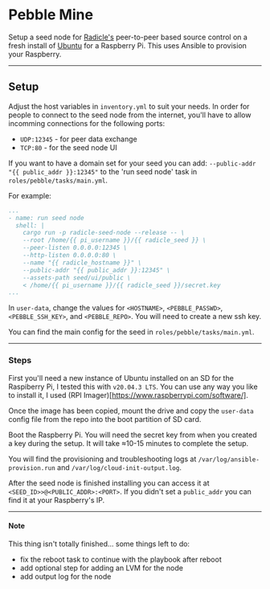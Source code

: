 # Pebble Mine

Setup a seed node for [Radicle's](https://radicle.xyz/) peer-to-peer based source control
on a fresh install of [Ubuntu](https://ubuntu.com/download/server/arm) for a Raspberry Pi.
This uses Ansible to provision your Raspberry.

---

## Setup

Adjust the host variables in `inventory.yml` to suit your needs. In order for people to connect to the seed node from the internet, you'll have to allow incomming connections for the following ports:

- `UDP:12345` - for peer data exchange
- `TCP:80` - for the seed node UI


If you want to have a domain set for your seed you can add:
`--public-addr "{{ public_addr }}:12345"`
to the 'run seed node' task in `roles/pebble/tasks/main.yml`.

For example:

```yaml
...
- name: run seed node
  shell: |
    cargo run -p radicle-seed-node --release -- \
    --root /home/{{ pi_username }}/{{ radicle_seed }} \
    --peer-listen 0.0.0.0:12345 \
    --http-listen 0.0.0.0:80 \
    --name "{{ radicle_hostname }}" \
    --public-addr "{{ public_addr }}:12345" \
    --assets-path seed/ui/public \
    < /home/{{ pi_username }}/{{ radicle_seed }}/secret.key
...
```
    

In `user-data`, change the values for `<HOSTNAME>`, `<PEBBLE_PASSWD>`, `<PEBBLE_SSH_KEY>`, and `<PEBBLE_REPO>`.
You will need to create a new ssh key.

You can find the main config for the seed in `roles/pebble/tasks/main.yml`.


---

### Steps

First you'll need a new instance of Ubuntu installed on an SD for the Raspiberry Pi, I tested this with `v20.04.3 LTS`. You can use any way you like to install it, I used (RPI Imager)[https://www.raspberrypi.com/software/].

Once the image has been copied, mount the drive and copy the `user-data` config file from the repo into the boot partition of SD card.

Boot the Raspberry Pi. You will need the secret key from when you created a key during the setup. It will take ≈10-15 minutes to complete the setup.

You will find the provisioning and troubleshooting logs at `/var/log/ansible-provision.run` and `/var/log/cloud-init-output.log`.

After the seed node is finished installing you can access it at `<SEED_ID>>@<PUBLIC_ADDR>:<PORT>`. If you didn't set a `public_addr` you can find it at your Raspberry's IP.

---

#### Note

This thing isn't totally finished... some things left to do:
- fix the reboot task to continue with the playbook after reboot
- add optional step for adding an LVM for the node
- add output log for the node

